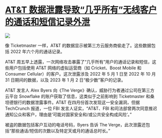 # [AT&T 数据泄露导致“几乎所有”无线客户的通话和短信记录外泄](https://github.com/myogg/meek/issues/76)

![](https://pic.imgdb.cn/item/6697ca99d9c307b7e9872832.jpg)

像 Ticketmaster 一样，AT&T 的数据显示被第三方云服务商偷走了。这些数据包括 2022 年六个月的通话记录。

AT&T 周五早上透露，一次网络攻击暴露了“几乎所有”用户的通话记录和短信，这些用户包括使用 AT&T 网络的虚拟运营商（如 Cricket、Boost Mobile 和 Consumer Cellular）的客户。这次泄露涉及 2022 年 5 月 1 日至 2022 年 10 月 31 日期间的数据，以及 2023 年 1 月 2 日“极少数”客户的记录。

AT&T 发言人 Alex Byers 向《The Verge》确认，威胁行为者通过公司在第三方云平台 Snowflake 的账户获取了信息，这类似于之前影响到 Ticketmaster 和桑坦德银行的数据泄露事件。AT&T 在四月份首次发现这一安全漏洞，但据 TechCrunch 报道，一位 FBI 发言人证实，“AT&T、FBI 和司法部曾两次同意推迟通知公众和客户，理由是‘可能对国家安全和/或公共安全构成风险’。”

被盗的数据包括客户互动的电话号码，Byers 告诉 The Verge，此次泄露还包括“那些通话/短信的次数以及特定天或月的通话总时长。”

